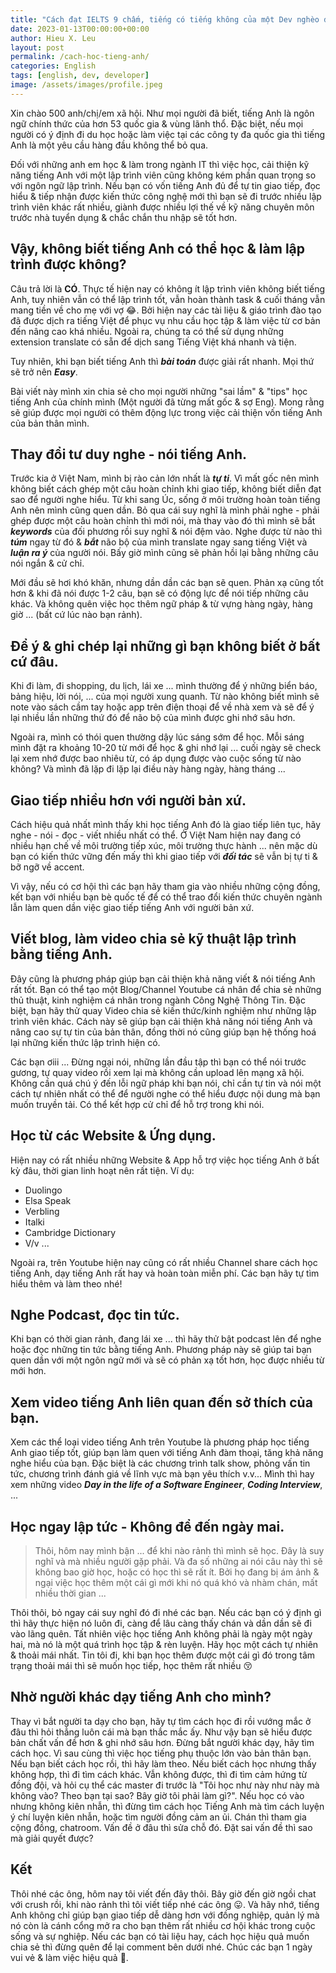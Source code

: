 ```yaml
---
title: "Cách đạt IELTS 9 chấm, tiếng có tiếng không của một Dev nghèo đang cạp đất ở Úc"
date: 2023-01-13T00:00:00+00:00
author: Hieu X. Leu
layout: post
permalink: /cach-hoc-tieng-anh/
categories: English
tags: [english, dev, developer]
image: /assets/images/profile.jpeg
---
```

Xin chào 500 anh/chị/em xã hội. Như mọi người đã biết, tiếng Anh là ngôn ngữ chính thức của hơn 53 quốc gia & vùng lãnh thổ. Đặc biệt, nếu mọi người có ý định đi du học hoặc làm việc tại các công ty đa quốc gia thì tiếng Anh là một yêu cầu hàng đầu không thể bỏ qua.

Đối với những anh em học & làm trong ngành IT thì việc học, cải thiện kỹ năng tiếng Anh với một lập trình viên cũng không kém phần quan trọng so với ngôn ngữ lập trình. Nếu bạn có vốn tiếng Anh đủ để tự tin giao tiếp, đọc hiểu & tiếp nhận được kiến thức công nghệ mới thì bạn sẽ đi trước nhiều lập trình viên khác rất nhiều, giành được nhiều lợi thế về kỹ năng chuyên môn trước nhà tuyển dụng & chắc chắn thu nhập sẽ tốt hơn.

## Vậy, không biết tiếng Anh có thể học & làm lập trình được không?
Câu trả lời là **CÓ**. Thực tế hiện nay có không ít lập trình viên không biết tiếng Anh, tuy nhiên vẫn có thể lập trình tốt, vẫn hoàn thành task & cuối tháng vẫn mang tiền về cho mẹ với vợ 😂.
Bởi hiện nay các tài liệu & giáo trình đào tạo đã được dịch ra tiếng Việt để phục vụ nhu cầu học tập & làm việc từ cơ bản đến nâng cao khá nhiều. Ngoài ra, chúng ta có thể sử dụng những extension translate có sẵn để dịch sang Tiếng Việt khá nhanh và tiện.

Tuy nhiên, khi bạn biết tiếng Anh thì ***bài toán*** được giải rất nhanh. Mọi thứ sẽ trở nên ***Easy***.

Bài viết này mình xin chia sẻ cho mọi người những "sai lầm" & "tips" học tiếng Anh của chính mình (Một người đã từng mất gốc & sợ Eng). Mong rằng sẽ giúp được mọi người có thêm động lực trong việc cải thiện vốn tiếng Anh của bản thân mình.

## Thay đổi tư duy nghe - nói tiếng Anh.
Trước kia ở Việt Nam, mình bị rào cản lớn nhất là ***tự ti***. Vì mất gốc nên mình không biết cách ghép một câu hoàn chỉnh khi giao tiếp, không biết diễn đạt sao để người nghe hiểu. Từ khi sang Úc, sống ở môi trường hoàn toàn tiếng Anh nên mình cũng quen dần. Bỏ qua cái suy nghĩ là mình phải nghe - phải ghép được một câu hoàn chỉnh thì mới nói, mà thay vào đó thì mình sẽ bắt ***keywords*** của đối phương rồi suy nghĩ & nói đệm vào. Nghe được từ nào thì ***túm*** ngay từ đó & ***bắt*** não bộ của mình translate ngay sang tiếng Việt và ***luận ra ý*** của người nói. Bấy giờ mình cũng sẽ phản hồi lại bằng những câu nói ngắn & cử chỉ.

Mới đầu sẽ hơi khó khăn, nhưng dần dần các bạn sẽ quen. Phản xạ cũng tốt hơn & khi đã nói được 1-2 câu, bạn sẽ có động lực để nói tiếp những câu khác. Và không quên việc học thêm ngữ pháp & từ vựng hàng ngày, hàng giờ ... (bất cứ lúc nào bạn rảnh).

## Để ý & ghi chép lại những gì bạn không biết ở bất cứ đâu.
Khi đi làm, đi shopping, du lịch, lái xe ... mình thường để ý những biển báo, bảng hiệu, lời nói, ... của mọi người xung quanh. Từ nào không biết mình sẽ note vào sách cầm tay hoặc app trên điện thoại để về nhà xem và sẽ để ý lại nhiều lần những thứ đó để não bộ của mình được ghi nhớ sâu hơn.

Ngoài ra, mình có thói quen thường dậy lúc sáng sớm để học. Mỗi sáng mình đặt ra khoảng 10-20 từ mới để học & ghi nhớ lại ... cuối ngày sẽ check lại xem nhớ được bao nhiêu từ, có áp dụng được vào cuộc sống từ nào không? Và mình đã lặp đi lặp lại điều này hàng ngày, hàng tháng ...

## Giao tiếp nhiều hơn với người bản xứ.
Cách hiệu quả nhất mình thấy khi học tiếng Anh đó là giao tiếp liên tục, hãy nghe - nói - đọc - viết nhiều nhất có thể. Ở Việt Nam hiện nay đang có nhiều hạn chế về môi trường tiếp xúc, môi trường thực hành ... nên mặc dù bạn có kiến thức vững đến mấy thì khi giao tiếp với ***đối tác*** sẽ vẫn bị tự ti & bỡ ngỡ về accent.

Vì vậy, nếu có cơ hội thì các bạn hãy tham gia vào nhiều những cộng đồng, kết bạn với nhiều bạn bè quốc tế để có thể trao đổi kiến thức chuyên ngành lẫn làm quen dần việc giao tiếp tiếng Anh với người bản xứ.

## Viết blog, làm video chia sẻ kỹ thuật lập trình bằng tiếng Anh.
Đây cũng là phương pháp giúp bạn cải thiện khả năng viết & nói tiếng Anh rất tốt. Bạn có thể tạo một Blog/Channel Youtube cá nhân để chia sẻ những thủ thuật, kinh nghiệm cá nhân trong ngành Công Nghệ Thông Tin. Đặc biệt, bạn hãy thử quay Video chia sẻ kiến thức/kinh nghiệm như những lập trình viên khác. Cách này sẽ giúp bạn cải thiện khả năng nói tiếng Anh và nâng cao sự tự tin của bản thân, đồng thời nó cũng giúp bạn hệ thống hoá lại những kiến thức lập trình hiện có.

Các bạn ơiii ... Đừng ngại nói, những lần đầu tập thì bạn có thể nói trước gương, tự quay video rồi xem lại mà không cần upload lên mạng xã hội. Không cần quá chú ý đến lỗi ngữ pháp khi bạn nói, chỉ cần tự tin và nói một cách tự nhiên nhất có thể để người nghe có thể hiểu được nội dung mà bạn muốn truyền tải. Có thể kết hợp cử chỉ để hỗ trợ trong khi nói.

## Học từ các Website & Ứng dụng.
Hiện nay có rất nhiều những Website & App hỗ trợ việc học tiếng Anh ở bất kỳ đâu, thời gian linh hoạt nên rất tiện. 
Ví dụ:
* Duolingo
* Elsa Speak
* Verbling
* Italki
* Cambridge Dictionary
* V/v ...

Ngoài ra, trên Youtube hiện nay cũng có rất nhiều Channel share cách học tiếng Anh, dạy tiếng Anh rất hay và hoàn toàn miễn phí. Các bạn hãy tự tìm hiểu thêm và làm theo nhé!

## Nghe Podcast, đọc tin tức.
Khi bạn có thời gian rảnh, đang lái xe ... thì hãy thử bật podcast lên để nghe hoặc đọc những tin tức bằng tiếng Anh. Phương pháp này sẽ giúp tai bạn quen dần với một ngôn ngữ mới và sẽ có phản xạ tốt hơn, học được nhiều từ mới hơn.

## Xem video tiếng Anh liên quan đến sở thích của bạn.
Xem các thể loại video tiếng Anh trên Youtube là phương pháp học tiếng Anh giao tiếp tốt, giúp bạn làm quen với tiếng Anh đàm thoại, tăng khả năng nghe hiểu của bạn. Đặc biệt là các chương trình talk show, phỏng vấn tin tức, chương trình đánh giá về lĩnh vực mà bạn yêu thích v.v... Mình thì hay xem những video ***Day in the life of a Software Engineer***, ***Coding Interview***, ...

## Học ngay lập tức - Không để đến ngày mai.
> Thôi, hôm nay mình bận ... để khi nào rảnh thì mình sẽ học.
Đây là suy nghĩ và mà nhiều người gặp phải. Và đa số những ai nói câu này thì sẽ không bao giờ học, hoặc có học thì sẽ rất ít. Bởi họ đang bị ám ảnh & ngại việc học thêm một cái gì mới khi nó quá khó và nhàm chán, mất nhiều thời gian ... 

Thôi thôi, bỏ ngay cái suy nghĩ đó đi nhé các bạn. Nếu các bạn có ý định gì thì hãy thực hiện nó luôn đi, càng để lâu càng thấy chán và dần dần sẽ đi vào lãng quên. Tất nhiên việc học tiếng Anh không phải là ngày một ngày hai, mà nó là một quá trình học tập & rèn luyện. Hãy học một cách tự nhiên & thoải mái nhất. Tin tôi đi, khi bạn học thêm được một cái gì đó trong tâm trạng thoải mái thì sẽ muốn học tiếp, học thêm rất nhiều 😚

## Nhờ người khác dạy tiếng Anh cho mình?
Thay vì bắt người ta dạy cho bạn, hãy tự tìm cách học đi rồi vướng mắc ở đâu thì hỏi thẳng luôn cái mà bạn thắc mắc ấy. Như vậy bạn sẽ hiểu được bản chất vấn đề hơn & ghi nhớ sâu hơn.
Đừng bắt người khác dạy, hãy tìm cách học. Vì sau cùng thì việc học tiếng phụ thuộc lớn vào bản thân bạn. Nếu bạn biết cách học rồi, thì hãy làm theo. Nếu biết cách học nhưng thấy không hợp, thì đi tìm cách khác. Vẫn không được, thì đi tìm cảm hứng từ đồng đội, và hỏi cụ thể các master đi trước là "Tôi học như này như này mà không vào? Theo bạn tại sao? Bây giờ tôi phải làm gì?". Nếu học có vào nhưng không kiên nhẫn, thì đừng tìm cách học Tiếng Anh mà tìm cách luyện ý chí luyện kiên nhẫn, hoặc tìm người đồng cảm an ủi. Chán thì tham gia cộng đồng, chatroom. Vấn đề ở đâu thì sửa chỗ đó. Đặt sai vấn đề thì sao mà giải quyết được?

## Kết
Thôi nhé các ông, hôm nay tôi viết đến đây thôi. Bây giờ đến giờ ngồi chat với crush rồi, khi nào rảnh thì tôi viết tiếp nhé các ông 😛. Và hãy nhớ, tiếng Anh không chỉ giúp bạn giao tiếp dễ dàng hơn với đồng nghiệp, quản lý mà nó còn là cánh cổng mở ra cho bạn thêm rất nhiều cơ hội khác trong cuộc sống và sự nghiệp. 
Nếu các bạn có tài liệu hay, cách học hiệu quả muốn chia sẻ thì đừng quên để lại comment bên dưới nhé. Chúc các bạn 1 ngày vui vẻ & làm việc hiệu quả 🥰.
